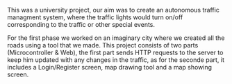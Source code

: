 This was a university project, our aim was to create an autonomous traffic managment system, where the traffic lights would turn on/off corresponding to the traffic or other special events.

For the first phase we worked on an imaginary city where we created all the roads using a tool that we made.
This project consists of two parts (Microcontroller & Web), the first part sends HTTP requests to the server to keep him updated with any changes in the traffic, as 
for the seconde part, it includes a Login/Register screen, map drawing tool and a map showing screen.
